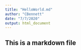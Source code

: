 ```yaml
---
title: "HelloWorld.md"
author: "CBennett"
date: "7/7/2020"
output: html_document
---
```


## This is a markdown file
